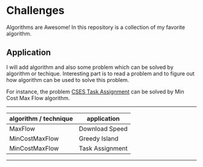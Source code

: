 # Challenges

Algorithms are Awesome! In this repository is a collection of my favorite algorithm. 

## Application

I will add algorithm and also some problem which can be solved by algorithm or techique. Interesting part is to read a problem and to figure out how algorithm can be used to solve this problem.

For instance, the problem [CSES Task Assignment](https://cses.fi/problemset/task/2129) can be solved by Min Cost Max Flow algorithm.


---------------------------------------------------
| algorithm / technique | application             |
| ----------------------|--------------------------
| MaxFlow               | Download Speed          |
| MinCostMaxFlow        | Greedy Island           |
| MinCostMaxFlow        | Task Assignment         |
---------------------------------------------------

